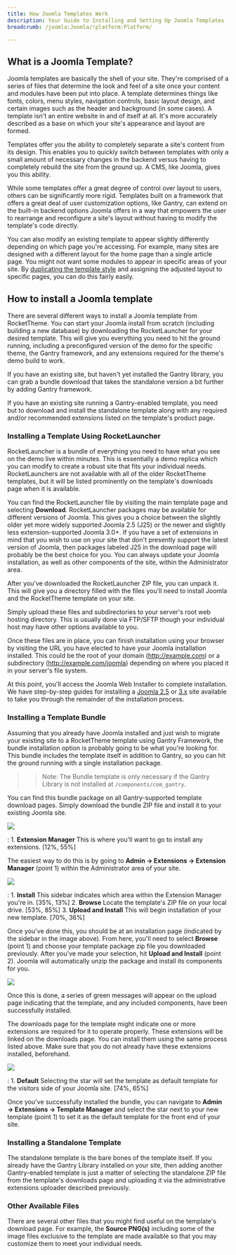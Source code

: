 ```yaml
---
title: How Joomla Templates Work
description: Your Guide to Installing and Setting Up Joomla Templates
breadcrumb: /joomla:Joomla/!platform:Platform/

---
```


What is a Joomla Template?
-----
Joomla templates are basically the shell of your site. They're comprised of a series of files that determine the look and feel of a site once your content and modules have been put into place. A template determines things like fonts, colors, menu styles, navigation controls, basic layout design, and certain images such as the header and background (in some cases). A template isn't an entire website in and of itself at all. It's more accurately described as a base on which your site's appearance and layout are formed.

Templates offer you the ability to completely separate a site's content from its design. This enables you to quickly switch between templates with only a small amount of necessary changes in the backend versus having to completely rebuild the site from the ground up. A CMS, like Joomla, gives you this ability.

While some templates offer a great degree of control over layout to users, others can be significantly more rigid. Templates built on a framework that offers a great deal of user customization options, like Gantry, can extend on the built-in backend options Joomla offers in a way that empowers the user to rearrange and reconfigure a site's layout without having to modify the template's code directly.

You can also modify an existing template to appear slightly differently depending on which page you're accessing. For example, many sites are designed with a different layout for the home page than a single article page. You might not want some modules to appear in specific areas of your site. By [duplicating the template style](../basic/create_duplicate_template_styles.md) and assigning the adjusted layout to specific pages, you can do this fairly easily.

How to install a Joomla template
-----
There are several different ways to install a Joomla template from RocketTheme. You can start your Joomla install from scratch (including building a new database) by downloading the RocketLauncher for your desired template. This will give you everything you need to hit the ground running, including a preconfigured version of the demo for the specific theme, the Gantry framework, and any extensions required for the theme's demo build to work. 

If you have an existing site, but haven't yet installed the Gantry library, you can grab a bundle download that takes the standalone version a bit further by adding Gantry framework.

If you have an existing site running a Gantry-enabled template, you need but to download and install the standalone template along with any required and/or recommended extensions listed on the template's product page.

### Installing a Template Using RocketLauncher
RocketLauncher is a bundle of everything you need to have what you see on the demo live within minutes. This is essentially a demo replica which you can modify to create a robust site that fits your individual needs. RocketLaunchers are not available with all of the older RocketTheme templates, but it will be listed prominently on the template's downloads page when it is available.

You can find the RocketLauncher file by visiting the main template page and selecting **Download**. RocketLauncher packages may be available for different versions of Joomla. This gives you a choice between the slightly older yet more widely supported Joomla 2.5 (J25) or the newer and slightly less extension-supported Joomla 3.0+. If you have a set of extensions in mind that you wish to use on your site that don't presently support the latest version of Joomla, then packages labeled J25 in the download page will probably be the best choice for you. You can always update your Joomla installation, as well as other components of the site, within the Administrator area.

After you've downloaded the RocketLauncher ZIP file, you can unpack it. This will give you a directory filled with the files you'll need to install Joomla and the RocketTheme template on your site.

Simply upload these files and subdirectories to your server's root web hosting directory. This is usually done via FTP/SFTP though your individual host may have other options available to you. 

Once these files are in place, you can finish installation using your browser by visiting the URL you have elected to have your Joomla installation installed. This could be the root of your domain (http://example.com) or a subdirectory (http://example.com/joomla) depending on where you placed it in your server's file system.

At this point, you'll access the Joomla Web Installer to complete installation. We have step-by-step guides for installing a [Joomla 2.5][joomla25] or [3.x][joomla3x] site available to take you through the remainder of the installation process.

### Installing a Template Bundle
Assuming that you already have Joomla installed and just wish to migrate your existing site to a RocketTheme template using Gantry Framework, the bundle installation option is probably going to be what you're looking for. This bundle includes the template itself in addition to Gantry, so you can hit the ground running with a single installation package.

>> Note: The Bundle template is only necessary if the Gantry Library is not installed at `/components/com_gantry`.

You can find this bundle package on all Gantry-supported template download pages. Simply download the bundle ZIP file and install it to your existing Joomla site. 

![][install1]

:   1. **Extension Manager** This is where you'll want to go to install any extensions. [12%, 55%]

The easiest way to do this is by going to **Admin → Extensions → Extension Manager** (point 1) within the Administrator area of your site. 

![][install2]

:   1. **Install** This sidebar indicates which area within the Extension Manager you're in. [35%, 13%]
    2. **Browse** Locate the template's ZIP file on your local drive. [53%, 85%]
    3. **Upload and Install** This will begin installation of your new template. [70%, 36%]

Once you've done this, you should be at an installation page (indicated by the sidebar in the image above). From here, you'll need to select **Browse** (point 1) and choose your template package zip file you downloaded previously. After you've made your selection, hit **Upload and Install** (point 2). Joomla will automatically unzip the package and install its components for you. 

![][install3]

Once this is done, a series of green messages will appear on the upload page indicating that the template, and any included components, have been successfully installed.

The downloads page for the template might indicate one or more extensions are required for it to operate properly. These extensions will be linked on the downloads page. You can install them using the same process listed above. Make sure that you do not already have these extensions installed, beforehand.

![][install4]

:   1. **Default** Selecting the star will set the template as default template for the visitors side of your Joomla site. [74%, 65%]

Once you've successfully installed the bundle, you can navigate to **Admin → Extensions → Template Manager** and select the star next to your new template (point 1) to set it as the default template for the front end of your site.

### Installing a Standalone Template
The standalone template is the bare bones of the template itself. If you already have the Gantry Library installed on your site, then adding another Gantry-enabled template is just a matter of selecting the standalone ZIP file from the template's downloads page and uploading it via the administrative extensions uploader described previously.

### Other Available Files
There are several other files that you might find useful on the template's download page. For example, the **Source PNG(s)** including some of the image files exclusive to the template are made available so that you may customize them to meet your individual needs. 

[joomla25]: install_joomla25.md
[joomla3x]: install_joomla3x.md
[install1]: assets/template_install_1.png
[install2]: assets/template_install_2.png
[install3]: assets/template_install_3.png
[install4]: assets/template_install_4.png